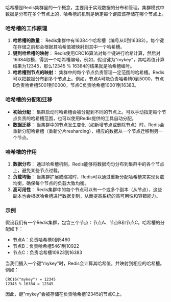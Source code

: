 哈希槽是Redis集群里的一个概念，主要用于实现数据的分布和管理。集群模式中数据是分布在多个节点上的，哈希槽的机制是确定每个键应该存储在哪个节点上。
### 哈希槽的工作原理

1. **哈希槽的数量**： Redis集群中有16384个哈希槽（编号从0到16383）。每个键在存储之前都会根据其哈希值被映射到其中一个哈希槽。
2. **键到哈希槽的映射**： Redis使用CRC16算法对每个键进行哈希计算，然后对16384取模，得到一个哈希槽编号。例如，假设键为"mykey"，其哈希值计算结果为12345，那么12345 % 16384的结果就是哈希槽编号。
3. **哈希槽到节点的映射**： 集群中的每个节点负责管理一定范围的哈希槽。Redis可以把数据分布到多个节点上。例如，节点A可能负责哈希槽0到5000，节点B负责哈希槽5001到10000，节点C负责哈希槽10001到16383。
### 哈希槽的分配和迁移

- **初始分配**： 集群启动时哈希槽会被分配到不同的节点上。可以手动指定每个节点负责的哈希槽范围，也可以使用Redis提供的工具自动分配。
- **数据迁移**： 当集群中的节点发生变化（如新增节点或删除节点）时，Redis会重新分配哈希槽（重新分片resharding），相应的数据从一个节点迁移到另一个节点。
### 哈希槽的作用

1. **数据分布**： 通过哈希槽机制，Redis能够将数据均匀分布到集群中的各个节点上，避免某些节点过载。
2. **负载均衡**： 当集群扩展或缩减时，Redis可以通过重新分配哈希槽来实现负载均衡，确保每个节点的负载大致均衡。
3. **高可用性**： Redis集群中的每个节点可以有一个或多个副本（从节点），这些副本也会根据哈希槽进行数据复制，从而提高系统的高可用性和容错能力。
### 示例
假设我们有一个Redis集群，包含三个节点：节点A、节点B和节点C。哈希槽的分配如下：

- 节点A：负责哈希槽0到5460
- 节点B：负责哈希槽5461到10922
- 节点C：负责哈希槽10923到16383

当我们插入一个键"mykey"时，Redis会计算其哈希值，并映射到相应的哈希槽。例如：
```
CRC16("mykey") = 12345
12345 % 16384 = 12345
```
因此，键"mykey"会被存储在负责哈希槽12345的节点C上。
